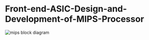 # Front-end-ASIC-Design-and-Development-of-MIPS-Processor

![mips block diagram](https://github.com/user-attachments/assets/49b8c7c5-ffba-4177-bd51-129c1b196ef6)
